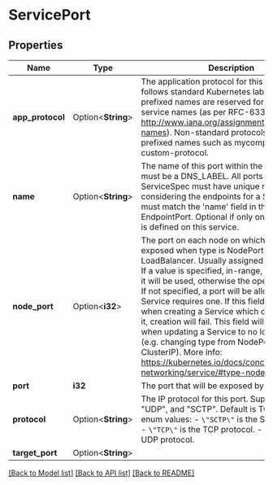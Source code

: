 # ServicePort

## Properties

Name | Type | Description | Notes
------------ | ------------- | ------------- | -------------
**app_protocol** | Option<**String**> | The application protocol for this port. This field follows standard Kubernetes label syntax. Un-prefixed names are reserved for IANA standard service names (as per RFC-6335 and http://www.iana.org/assignments/service-names). Non-standard protocols should use prefixed names such as mycompany.com/my-custom-protocol. | [optional]
**name** | Option<**String**> | The name of this port within the service. This must be a DNS_LABEL. All ports within a ServiceSpec must have unique names. When considering the endpoints for a Service, this must match the 'name' field in the EndpointPort. Optional if only one ServicePort is defined on this service. | [optional]
**node_port** | Option<**i32**> | The port on each node on which this service is exposed when type is NodePort or LoadBalancer.  Usually assigned by the system. If a value is specified, in-range, and not in use it will be used, otherwise the operation will fail.  If not specified, a port will be allocated if this Service requires one.  If this field is specified when creating a Service which does not need it, creation will fail. This field will be wiped when updating a Service to no longer need it (e.g. changing type from NodePort to ClusterIP). More info: https://kubernetes.io/docs/concepts/services-networking/service/#type-nodeport | [optional]
**port** | **i32** | The port that will be exposed by this service. | 
**protocol** | Option<**String**> | The IP protocol for this port. Supports \"TCP\", \"UDP\", and \"SCTP\". Default is TCP.  Possible enum values:  - `\"SCTP\"` is the SCTP protocol.  - `\"TCP\"` is the TCP protocol.  - `\"UDP\"` is the UDP protocol. | [optional]
**target_port** | Option<**String**> |  | [optional]

[[Back to Model list]](../README.md#documentation-for-models) [[Back to API list]](../README.md#documentation-for-api-endpoints) [[Back to README]](../README.md)


